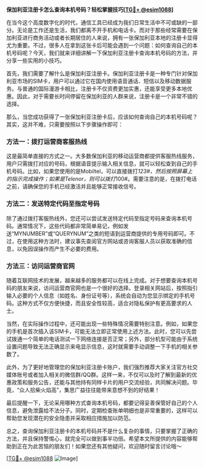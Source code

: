 **保加利亚注册卡怎么查询本机号码？轻松掌握技巧[[TG💪+ @esim1088](https://t.me/s/esim1088)]**

在当今这个高度数字化的时代，通信工具已经成为我们日常生活中不可或缺的一部分。无论是工作还是生活，我们都离不开手机和电话卡。而对于那些经常需要在保加利亚进行商务活动或者长期居住的人来说，拥有一张保加利亚本地的注册卡显得尤为重要。不过，很多人在拿到这张卡后可能会遇到一个问题：如何查询自己的本机号码呢？今天，我们就来详细讲解一下保加利亚注册卡查询本机号码的方法，并分享一些实用的小技巧。

首先，我们需要了解什么是保加利亚注册卡。保加利亚注册卡是一种专门针对保加利亚市场的SIM卡，用户可以通过它在国内使用语音通话、短信以及移动数据服务。与普通的国际漫游卡相比，注册卡不仅资费更加实惠，还能享受更多本地优惠。因此，对于需要长时间停留在保加利亚的人群来说，注册卡是一个非常不错的选择。

那么，当您成功获得了一张保加利亚注册卡后，应该如何查询自己的本机号码呢？其实，这并不难，只需要按照以下步骤操作即可：

### 方法一：拨打运营商客服热线

这是最简单直接的方式之一。大多数保加利亚的移动运营商都提供客服热线服务，用户只需拨打对应的号码，根据语音提示输入相关信息，就可以轻松查到自己的手机号码。比如，如果您使用的是Mobiltel，可以直接拨打*123#，然后按照屏幕上的指示完成操作；如果是Telenor，则可以拨打*100#。需要注意的是，在拨打电话之前，请确保您的手机已经激活并且能够正常接收信号。

### 方法二：发送特定代码至指定号码

除了通过拨打客服热线外，您还可以尝试发送特定代码至指定号码来查询本机号码。通常情况下，这些代码都非常简单易记，例如发送“MYNUMBER”或“QUERYNUM”之类的短语到运营商提供的专用号码即可。不过，在使用这种方法时，建议事先查阅官方网站或咨询客服人员以获取准确的信息，以免因误操作而产生不必要的费用。

### 方法三：访问运营商官网

随着互联网技术的发展，越来越多的服务都可以在线上完成。对于想要查询本机号码的朋友来说，访问运营商官网也是一个很好的选择。登录相关网站后，按照指引输入必要的个人信息（如姓名、身份证号等），系统会自动为您显示绑定的手机号码。这种方式不仅方便快捷，而且安全性较高，适合对隐私保护有更高要求的人士。

当然，在实际操作过程中，还可能出现一些特殊情况需要特别注意。例如，如果您的手机是首次插入该SIM卡，可能无法立即正常使用上述方法。此时，您可以先尝试拨通一个简单的电话测试一下网络连接是否正常；另外，部分机型可能由于系统设置问题导致无法正确显示来电显示信息，这时就需要手动调整一下手机的相关参数了。

此外，为了更好地管理您的保加利亚注册卡账户，我们强烈推荐大家关注官方社交媒体账号或者加入相关的微信群/QQ群。这样一来，不仅可以及时了解到最新的优惠政策和服务公告，还能与其他持有同样卡片的用户交流经验，共同解决问题。毕竟，“众人拾柴火焰高”，集思广益往往能带来意想不到的好结果！

最后提醒一下，无论采用哪种方式查询本机号码，都要记得妥善保管好自己的个人信息，避免泄露给不法分子。同时，定期检查账单明细也是非常重要的，这样可以帮助您发现潜在的安全隐患并采取相应措施加以防范。

总之，查询保加利亚注册卡的本机号码并不是什么复杂的事情，只要掌握了正确的方法，并且保持警惕心，就完全可以做到事半功倍。希望本文所提供的内容能够帮助到正在为此苦恼的朋友们！如果您还有其他疑问，欢迎随时留言讨论哦～

[[TG💪+ @esim1088](https://t.me/s/esim1088) ![Image](https://i.postimg.cc/4NQfJmqS/Snipaste-2025-05-13-00-14-12.png)]